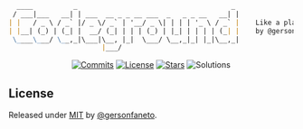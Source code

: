 ```markdown
  ____          _                                      _ 
 / ___|___   __| | ___  __ _ _ __ ___  _   _ _ __   __| |    
| |   / _ \ / _` |/ _ \/ _` | '__/ _ \| | | | '_ \ / _` |    Like a playground, but for coding!
| |__| (_) | (_| |  __/ (_| | | | (_) | |_| | | | | (_| |    by @gersonfaneto
 \____\___/ \__,_|\___|\__, |_|  \___/ \__,_|_| |_|\__,_|
                       |___/                             
```

<div align="center">

[![Commits][commits-shield]][commits-url]
[![License][license-shield]][license-url]
[![Stars][stars-shield]][stars-url]
![Solutions][solutions-shield]

</div>

## License

Released under [MIT][license-url] by [@gersonfaneto][profile-url].

<!-- NOTE: Links... -->

[profile-url]: https://github.com/gersonfaneto

[commits-url]: https://github.com/gersonfaneto/Codeground/commit/main
[license-url]: https://github.com/gersonfaneto/Codeground/blob/main/LICENSE
[stars-url]: https://github.com/gersonfaneto/Codeground/stargazers

[commits-shield]: https://img.shields.io/github/last-commit/gersonfaneto/Codeground?color=blue&style=for-the-badge&logo=git
[license-shield]: https://img.shields.io/github/license/gersonfaneto/Codeground?color=blue&style=for-the-badge
[stars-shield]: https://img.shields.io/github/stars/gersonfaneto/Codeground?color=blue&style=for-the-badge&logo=github
[solutions-shield]: https://img.shields.io/static/v1?label=SOLVED&message=244&color=informational&style=for-the-badge&logo=checkmarx
